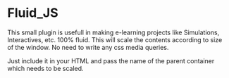 # Fluid_JS

This small plugin is usefull in making e-learning projects like Simulations, Interactives, etc. 100% fluid.
This will scale the contents according to size of the window. No need to write any css media queries.

Just include it in your HTML and pass the name of the parent container which needs to be scaled.
